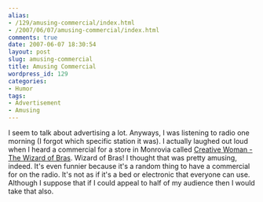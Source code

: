 ```yaml
---
alias:
- /129/amusing-commercial/index.html
- /2007/06/07/amusing-commercial/index.html
comments: true
date: 2007-06-07 18:30:54
layout: post
slug: amusing-commercial
title: Amusing Commercial
wordpress_id: 129
categories:
- Humor
tags:
- Advertisement
- Amusing
---
```


I seem to talk about advertising a lot.  Anyways, I was listening to radio one morning (I forgot which specific station it was).  I actually laughed out loud when I heard a commercial for a store in Monrovia called [Creative Woman - The Wizard of Bras](http://home.flash.net/~bras/).  Wizard of Bras!  I thought that was pretty amusing, indeed.  It's even funnier because it's a random thing to have a commercial for on the radio.  It's not as if it's a bed or electronic that everyone can use.  Although I suppose that if I could appeal to half of my audience then I would take that also.
